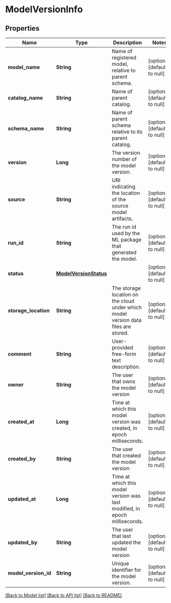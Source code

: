 # ModelVersionInfo
## Properties

| Name | Type | Description | Notes |
|------------ | ------------- | ------------- | -------------|
| **model\_name** | **String** | Name of registered model, relative to parent schema. | [optional] [default to null] |
| **catalog\_name** | **String** | Name of parent catalog. | [optional] [default to null] |
| **schema\_name** | **String** | Name of parent schema relative to its parent catalog. | [optional] [default to null] |
| **version** | **Long** | The version number of the model version. | [optional] [default to null] |
| **source** | **String** | URI indicating the location of the source model artifacts. | [optional] [default to null] |
| **run\_id** | **String** | The run id used by the ML package that generated the model. | [optional] [default to null] |
| **status** | [**ModelVersionStatus**](ModelVersionStatus.md) |  | [optional] [default to null] |
| **storage\_location** | **String** | The storage location on the cloud under which model version data files are stored. | [optional] [default to null] |
| **comment** | **String** | User-provided free-form text description. | [optional] [default to null] |
| **owner** | **String** | The user that owns the model version | [optional] [default to null] |
| **created\_at** | **Long** | Time at which this model version was created, in epoch milliseconds. | [optional] [default to null] |
| **created\_by** | **String** | The user that created the model version | [optional] [default to null] |
| **updated\_at** | **Long** | Time at which this model version was last modified, in epoch milliseconds. | [optional] [default to null] |
| **updated\_by** | **String** | The user that last updated the model version | [optional] [default to null] |
| **model\_version\_id** | **String** | Unique identifier for the model version. | [optional] [default to null] |

[[Back to Model list]](../README.md#documentation-for-models) [[Back to API list]](../README.md#documentation-for-api-endpoints) [[Back to README]](../README.md)

